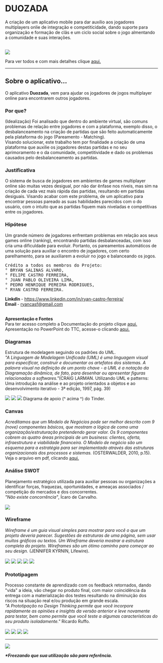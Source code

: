<h1>DUOZADA</h1>
<p>A criação de um aplicativo mobile para dar auxílio aos jogadores multiplayers onlie de integração e competiticidade, dando suporte para organização e formação de clãs e um ciclo social sobre o jogo almentando a comunidade e suas interações.</p><br>
<img src="Prints/bgImage.png">
<p>Para ver todos e com mais detalhes clique <a href="https://drive.google.com/drive/folders/19lLdHaKgz9R5O3Z6H8n3G6-OekDtKsU-?usp=sharing">aqui.</a></p>

<hr>
<h2>Sobre o aplicativo...</h2>
<p>O aplicativo <b>Duozada</b>, vem para ajudar os jogadores de jogos multiplayer online para encontrarem outros jogadores.</p>

<h3>Por que?</h3>
<p>(Idealização) Foi analisado que dentro do ambiente virtual, são comuns problemas de relação entre jogadores e com a plataforma, exemplo disso, o desbalanceamento na criação de partidas que são feito automaticamente pela plataforma do jogo (Pareamento - Matching).<br>
Visando solucionar, este trabalho tem por finalidade a criação de uma plataforma que auxilie os jogadores destas partidas e no seu aprimoramento e o da comunidade, competitividade e dado os problemas causados pelo desbalanceamento as partidas.</p>

<h3>Justificativa</h3>
<p>O sistema de busca de jogadores em ambientes de games multiplayer online são muitas vezes desigual, por não dar ênfase nos níveis, mas sim na criação de cada vez mais rápida das partidas, resultando em partidas desiguais. Visando acabar com este problema, de um aplicativo para encontrar pessoas pareado as suas habilidades parecidos com o do usuário, com o intuito que as partidas fiquem mais niveladas e competitivas entre os jogadores.</p>

<h3>Hipótese</h3>
<p>Um grande número de jogadores enfrentam problemas em relação aos seus games online (ranking), encontrando partidas desbalanceadas, com isso cria uma dificuldade para evoluir. Portanto, os pareamentos automáticos de uma solução para auxiliar o encontro de jogadores, com certo parelhamento, para se auxiliarem a evoluir no jogo e balanceando os jogos.</p>

<pre>
Crédito a todos os membros do Projeto:
° BRYAN SALINAS ALVARO,
° FELIPE CASTRO FERREIRA,
° JUAN PABLO OLIVEIRA LIMA,
° PEDRO HENRIQUE PEREIRA RODRIGUES,
° RYAN CASTRO FERREIRA.
</pre>
<b>LinkdIn </b>- https://www.linkedin.com/in/ryan-castro-ferreira/ <br>
<b>Email </b>- ryancasf@gmail.com <br> <br>

<p><b>Apresentação e Fontes</b><br>
Para ter acesso completo a Documentação do projeto clique <a href="https://drive.google.com/file/d/1aTZbS0YBQOecufmyb3bAIUYoDaDMsEES/view?usp=sharing">aqui.</a> <br>
Apresentação no PowerPoint do TTC, acesse-o clicando <a href="https://drive.google.com/file/d/1hULb8eFEdxTo4XTDczrdkPIYIDV1OlOE/view?usp=sharing">aqui.</a></p>


<h3>Diagramas</h3>
<p>Estrutura de modelagem seguindo os padrões do UML.<br>
<i>"A Linguagem de Modelagem Unificada (UML) é uma linguagem visual para especificar, construir e documentar os artefatos dos sistemas. A palavra visual na definição de um ponto chave - a UML é a notação da Diagramação dinâmica, de fato, para desenhar ou apresentar figuras relacionadas a softwares."</i>(CRAIG LARMAN. Utilizando UML e patterns: Uma introdução na análise e ao projeto orientados a objetos e ao desenvolvimento iterativo - 3ª edição, 1997, pág. 39)</p>
<p><img src="Diagrama/CaseDiagram.PNG">
<img src="Diagrama/ClassDiagram.PNG">
<img src="Diagrama/diagramTinder.PNG">
Diagrama de apoio (^ acima ^) do Tinder.</p>

<h3>Canvas</h3>
<p><i>Acreditamos que um Modelo de Negócios pode ser melhor descrito com 9 (nove) componentes básicos, que mostram a lógica de como uma organização/estruturação pretendendo gerar valor. Os 9 componentes cobrem as quatro áreas principais de um business: clientes, oferta, infraestrutura e viabilidade financeira. O Modelo de negócio são um esquema para a estratégia para ser implementado através das estruturas organizacionais dos processos e sistemas.</i> (OSTERWALDER, 2010, p.15). <br>
Veja o arquivo em pdf, clicando <a href="https://drive.google.com/file/d/1cWiYbHXC9-HB3L_8Y48hrWa90SHUNIHM/view?usp=sharing">aqui.</a></p>
<h3>Análise SWOT</h3>
<p>Planejamento estratégico utilizada para auxiliar pessoas ou organizações a identificar forças, fraquezas, oportunidades, e ameaças associados / competição do mercados e dos concorrentes.<br>
<i>"Não existe concorrência"</i>, Ícaro de Carvalho. <br> <br>
<img src="wireframe/Análise swot.PNG"></p>

<h3>Wireframe</h3>
<p><i>Wireframe é um guia visual simples para mostrar para você o que um projeto deveria parecer. Sugestões de estruturas de uma página, sem usar muitos gráficos ou textos. Um Wireframe deveria mostrar a estrutura completa do projeto. Wireframes são um ótimo caminho para começar ao seu design.</i> (JENNIFER KYRNIN, Lifewire).<br> <br>
<img src="wireframe/wireframe - recuperar senha, login e criar conta.png">
<img src="wireframe/Wireframe - Match, chat e criaç_o de perfil.png">
<img src="wireframe/wireframe - notícias e recuperar senha 2.png">
<img src="wireframe/Wireframe - Chat em grupo e criaç_o de notícias.png">
<img src="wireframe/Wireframe - Perfil, escolha jogo e configuraç_o.png">
</p>

<h3>Prototipagem</h3>
<p>Processo constante de aprendizado com os feedback retornados, dando "vida" a ideia, vão chegar no produto final, com maior coincidência da entrega com a materialização dos testes resultando na diminuição dos riscos na situação real e/ou produção em grande escala.<br>
<i>"A Prototipação no Design Thinking permite que você incorpore rapidamente as opiniões e insights da versão anterior e leve novamente para testar, bem como permite que você teste a algumas características do seu produto isoladamente."</i> Ricardo Ruffo.<br> <br>
	<img src="wireframe/Login e recuperaç_o de senha.png">
    <img src="wireframe/Criacao perfil, configuracoes e perfil.png">
    <img src="wireframe/Criaç_o, notícias e match.png">
    <img src="wireframe/chat, chat em grupo e criaç_o de notícias.png">
    <hr>
	<img src="wireframe/ideiaGeralTinder.jpg">



<b><i>*Freezando que sua utilização são para referência.</i></b></p>
